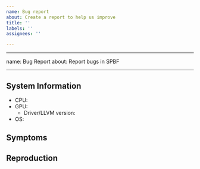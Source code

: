 ```yaml
---
name: Bug report
about: Create a report to help us improve
title: ''
labels: ''
assignees: ''

---
```


---
name: Bug Report
about: Report bugs in SPBF

---

## System Information
- CPU: <!-- e.g. Intel i7 7700 or AMD Ryzen 1700 -->
- GPU: <!-- e.g. RX 580 or GTX 970 -->
   - Driver/LLVM version: <!-- e.g. Mesa 18.2/7.0.0 or nvidia 396.54 -->
- OS:  <!-- e.g. Ubuntu 18.04 or Windows 10 -->

<!-- You might want to add the log file, you will find that inside
 the game folder under SPBF/Saved/Logs. Just drag and drop the file here: -->


## Symptoms <!-- What's the problem? -->


## Reproduction <!-- If possible try to explain how to reproduce the issue -->
